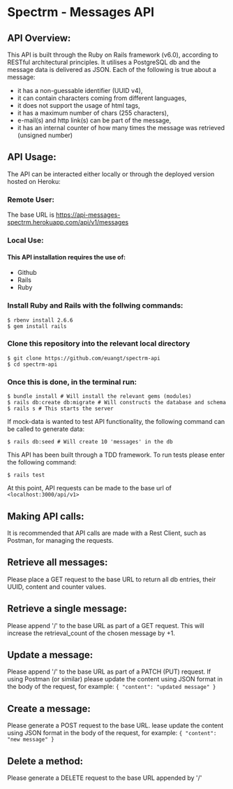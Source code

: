 # Spectrm - Messages API

## API Overview:

This API is built through the Ruby on Rails framework (v6.0), according to RESTful architectural principles. It utilises a PostgreSQL db and the message data is delivered as JSON. 
Each of the following is true about a message: 
* it has a non-guessable identifier (UUID v4),
* it can contain characters coming from different languages,
* it does not support the usage of html tags,
* it has a maximum number of chars (255 characters),
* e-mail(s) and http link(s) can be part of the message,
* it has an internal counter of how many times the message was retrieved (unsigned number)

## API Usage:

The API can be interacted either locally or through the deployed version hosted on Heroku:

### Remote User:

The base URL is https://api-messages-spectrm.herokuapp.com/api/v1/messages

### Local Use: 

#### This API installation requires the use of:
* Github
* Rails
* Ruby

### Install Ruby and Rails with the follwing commands:
```shell
$ rbenv install 2.6.6
$ gem install rails
```

### Clone this repository into the relevant local directory
```shell
$ git clone https://github.com/euangt/spectrm-api
$ cd spectrm-api
```

### Once this is done, in the terminal run: 
```shell
$ bundle install # Will install the relevant gems (modules)
$ rails db:create db:migrate # Will constructs the database and schema
$ rails s # This starts the server 
```
If mock-data is wanted to test API functionality, the following command can be called to generate data: 
```shell
$ rails db:seed # Will create 10 'messages' in the db
```
This API has been built through a TDD framework. To run tests please enter the following command:
```shell
$ rails test
```

At this point, API requests can be made to the base url of `<localhost:3000/api/v1>`

## Making API calls: 

It is recommended that API calls are made with a Rest Client, such as Postman, for managing the requests. 

## Retrieve all messages:
Please place a GET request to the base URL to return all db entries, their UUID, content and counter values. 

## Retrieve a single message:
Please append '/<MessageUUID>' to the base URL as part of a GET request. This will increase the retrieval_count of the chosen message by +1.
 
## Update a message: 
Please append '/<MessageUUID>' to the base URL as part of a PATCH (PUT) request. 
If using Postman (or similar) please update the content using JSON format in the body of the request, for example: 
`{ "content": "updated message" }`
  
## Create a message: 
Please generate a POST request to the base URL. 
lease update the content using JSON format in the body of the request, for example: 
`{ "content": "new message" }`

## Delete a method: 
Please generate a DELETE request to the base URL appended by '/<MessageUUID>'
